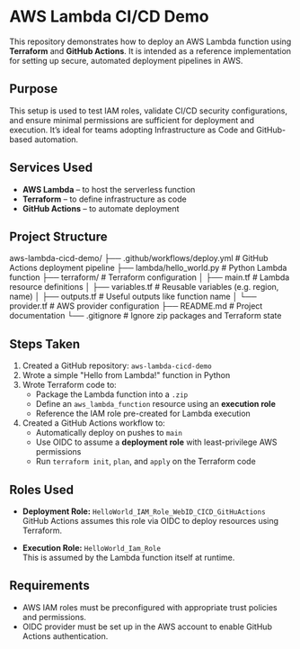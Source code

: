 # AWS Lambda CI/CD Demo
This repository demonstrates how to deploy an AWS Lambda function using **Terraform** and **GitHub Actions**. It is intended as a reference implementation for setting up secure, automated deployment pipelines in AWS.

## Purpose
This setup is used to test IAM roles, validate CI/CD security configurations, and ensure minimal permissions are sufficient for deployment and execution. It’s ideal for teams adopting Infrastructure as Code and GitHub-based automation.

## Services Used
- **AWS Lambda** – to host the serverless function
- **Terraform** – to define infrastructure as code
- **GitHub Actions** – to automate deployment

## Project Structure
aws-lambda-cicd-demo/
├── .github/workflows/deploy.yml # GitHub Actions deployment pipeline
├── lambda/hello_world.py # Python Lambda function
├── terraform/ # Terraform configuration
│ ├── main.tf # Lambda resource definitions
│ ├── variables.tf # Reusable variables (e.g. region, name)
│ ├── outputs.tf # Useful outputs like function name
│ └── provider.tf # AWS provider configuration
├── README.md # Project documentation
└── .gitignore # Ignore zip packages and Terraform state

## Steps Taken
1. Created a GitHub repository: `aws-lambda-cicd-demo`
2. Wrote a simple "Hello from Lambda!" function in Python
3. Wrote Terraform code to:
   - Package the Lambda function into a `.zip`
   - Define an `aws_lambda_function` resource using an **execution role**
   - Reference the IAM role pre-created for Lambda execution
4. Created a GitHub Actions workflow to:
   - Automatically deploy on pushes to `main`
   - Use OIDC to assume a **deployment role** with least-privilege AWS permissions
   - Run `terraform init`, `plan`, and `apply` on the Terraform code

## Roles Used
- **Deployment Role:** `HelloWorld_IAM_Role_WebID_CICD_GitHuActions`  
  GitHub Actions assumes this role via OIDC to deploy resources using Terraform.

- **Execution Role:** `HelloWorld_Iam_Role`  
  This is assumed by the Lambda function itself at runtime.

## Requirements
- AWS IAM roles must be preconfigured with appropriate trust policies and permissions.
- OIDC provider must be set up in the AWS account to enable GitHub Actions authentication.
